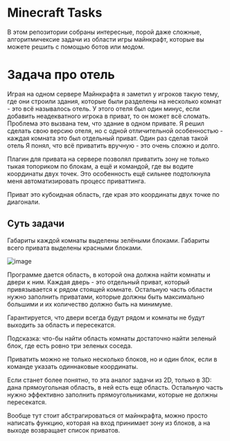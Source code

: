 # Minecraft Tasks

В этом репозитории собраны интересные, порой даже сложные, алгоритмичексие задачи из области игры майнкрафт, которые вы можете решить с помощью ботов или модом.

# Задача про отель



Играя на одном сервере Майнкрафта я заметил у игроков такую тему, где они строили здания, которые были разделены на несколько комнат - это всё называлось отель. У этого отеля был один минус, если добавить неадекватного игрока в приват, то он может всё сломать. Проблема это вызвана тем, что здание в одном привате. Я решил сделать свою версию отеля, но с одной отличительной особенностью - каждая комната это был отдельный приват. Один раз сделав такой отель Я понял, что всё приватить вручную - это очень сложно и долго. 

Плагин для привата на сервере позволял приватить зону не только тыкая топориком по блокам, а ещё и командой, где вы водите координаты двух точек. Это особенность ещё сильнее подтолкнула меня автоматизировать процесс приваттинга.

Приват это кубоидная область, где края это координаты двух точке по диагонали.

## Суть задачи

Габариты каждой комнаты выделены зелёными блоками. Габариты всего привата выделены красными блоками.

![image](https://user-images.githubusercontent.com/93156853/229275639-a99114b0-5a4e-479c-b9cc-7a087081a63e.png)

Программе дается область, в которой она должна найти комнаты и двери к ним. Каждая дверь - это отдельный приват, который привязывается к рядом стоящей комнате. Остальную часть области нужно заполнить приватами, которые должны быть максимально большими и их количество должно быть на минимуме.

Гарантируется, что двери всегда будут рядом и комнаты не будут выходить за область и пересекатся.

Подсказка: что-бы найти область комнаты достаточно найти зеленый блок, где есть ровно три зеленых соседа.

Приватить можно не только несколько блоков, но и один блок, если в команде указать одиннаковые координаты.

Если станет более понятно, то эта аналог задачи из 2D, только в 3D: дана прямоугольная область, в ней есть еще область. Остальную часть нужно эффективно заполнить прямоугольниками, которые не должны пересекатся.

Вообще тут стоит абстрагироваться от майнкрафта, можно просто написать функцию, которая на вход принимает зону из блоков, а на выходе возвращает список приватов.

